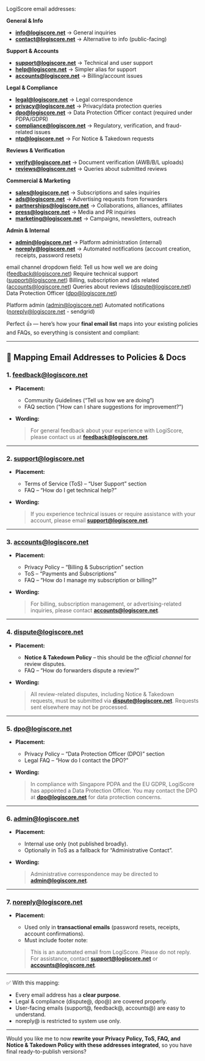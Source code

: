 LogiScore email addresses:

**General & Info**

* **[info@logiscore.net](mailto:info@logiscore.net)** → General inquiries
* **[contact@logiscore.net](mailto:contact@logiscore.net)** → Alternative to info (public-facing)

**Support & Accounts**

* **[support@logiscore.net](mailto:support@logiscore.net)** → Technical and user support
* **[help@logiscore.net](mailto:help@logiscore.net)** → Simpler alias for support
* **[accounts@logiscore.net](mailto:accounts@logiscore.net)** → Billing/account issues

**Legal & Compliance**

* **[legal@logiscore.net](mailto:legal@logiscore.net)** → Legal correspondence
* **[privacy@logiscore.net](mailto:privacy@logiscore.net)** → Privacy/data protection queries
* **[dpo@logiscore.net](mailto:dpo@logiscore.net)** → Data Protection Officer contact (required under PDPA/GDPR)
* **[compliance@logiscore.net](mailto:compliance@logiscore.net)** → Regulatory, verification, and fraud-related issues
* **[ntp@logiscore.net](mailto:dispute@logiscore.net)** → For Notice & Takedown requests

**Reviews & Verification**

* **[verify@logiscore.net](mailto:verify@logiscore.net)** → Document verification (AWB/B/L uploads)
* **[reviews@logiscore.net](mailto:reviews@logiscore.net)** → Queries about submitted reviews

**Commercial & Marketing**

* **[sales@logiscore.net](mailto:sales@logiscore.net)** → Subscriptions and sales inquiries
* **[ads@logiscore.net](mailto:ads@logiscore.net)** → Advertising requests from forwarders
* **[partnerships@logiscore.net](mailto:partnerships@logiscore.net)** → Collaborations, alliances, affiliates
* **[press@logiscore.net](mailto:press@logiscore.net)** → Media and PR inquiries
* **[marketing@logiscore.net](mailto:marketing@logiscore.net)** → Campaigns, newsletters, outreach

**Admin & Internal**

* **[admin@logiscore.net](mailto:admin@logiscore.net)** → Platform administration (internal)
* **[noreply@logiscore.net](mailto:noreply@logiscore.net)** → Automated notifications (account creation, receipts, password resets)

email channel dropdown field:
Tell us how well we are doing (feedback@logiscore.net)
Require technical support (support@logiscore.net)
Billing, subscription and ads related (accounts@logiscore.net)
Queries about reviews (dispute@logiscore.net)
Data Protection Officer (dpo@logiscore.net)

Platform admin (admin@logiscore.net)
Automated notifications (noreply@logiscore.net - sendgrid)

Perfect 👍 — here’s how your **final email list** maps into your existing policies and FAQs, so everything is consistent and compliant:

---

## 📜 Mapping Email Addresses to Policies & Docs

### 1. **[feedback@logiscore.net](mailto:feedback@logiscore.net)**

* **Placement:**

  * Community Guidelines (“Tell us how we are doing”)
  * FAQ section (“How can I share suggestions for improvement?”)
* **Wording:**

  > For general feedback about your experience with LogiScore, please contact us at **[feedback@logiscore.net](mailto:feedback@logiscore.net)**.

---

### 2. **[support@logiscore.net](mailto:support@logiscore.net)**

* **Placement:**

  * Terms of Service (ToS) – “User Support” section
  * FAQ – “How do I get technical help?”
* **Wording:**

  > If you experience technical issues or require assistance with your account, please email **[support@logiscore.net](mailto:support@logiscore.net)**.

---

### 3. **[accounts@logiscore.net](mailto:accounts@logiscore.net)**

* **Placement:**

  * Privacy Policy – “Billing & Subscription” section
  * ToS – “Payments and Subscriptions”
  * FAQ – “How do I manage my subscription or billing?”
* **Wording:**

  > For billing, subscription management, or advertising-related inquiries, please contact **[accounts@logiscore.net](mailto:accounts@logiscore.net)**.

---

### 4. **[dispute@logiscore.net](mailto:dispute@logiscore.net)**

* **Placement:**

  * **Notice & Takedown Policy** – this should be the *official channel* for review disputes.
  * FAQ – “How do forwarders dispute a review?”
* **Wording:**

  > All review-related disputes, including Notice & Takedown requests, must be submitted via **[dispute@logiscore.net](mailto:dispute@logiscore.net)**. Requests sent elsewhere may not be processed.

---

### 5. **[dpo@logiscore.net](mailto:dpo@logiscore.net)**

* **Placement:**

  * Privacy Policy – “Data Protection Officer (DPO)” section
  * Legal FAQ – “How do I contact the DPO?”
* **Wording:**

  > In compliance with Singapore PDPA and the EU GDPR, LogiScore has appointed a Data Protection Officer. You may contact the DPO at **[dpo@logiscore.net](mailto:dpo@logiscore.net)** for data protection concerns.

---

### 6. **[admin@logiscore.net](mailto:admin@logiscore.net)**

* **Placement:**

  * Internal use only (not published broadly).
  * Optionally in ToS as a fallback for “Administrative Contact”.
* **Wording:**

  > Administrative correspondence may be directed to **[admin@logiscore.net](mailto:admin@logiscore.net)**.

---

### 7. **[noreply@logiscore.net](mailto:noreply@logiscore.net)**

* **Placement:**

  * Used only in **transactional emails** (password resets, receipts, account confirmations).
  * Must include footer note:

  > This is an automated email from LogiScore. Please do not reply. For assistance, contact **[support@logiscore.net](mailto:support@logiscore.net)** or **[accounts@logiscore.net](mailto:accounts@logiscore.net)**.

---

✅ With this mapping:

* Every email address has a **clear purpose**.
* Legal & compliance (dispute@, dpo@) are covered properly.
* User-facing emails (support@, feedback@, accounts@) are easy to understand.
* noreply@ is restricted to system use only.

---

Would you like me to now **rewrite your Privacy Policy, ToS, FAQ, and Notice & Takedown Policy with these addresses integrated**, so you have final ready-to-publish versions?
